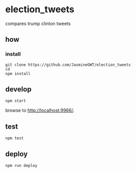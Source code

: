 
# election_tweets

compares trump clinton tweets

## how

### install

```
git clone https://github.com/JasmineGWT/election_tweets
cd 
npm install
```

## develop

```
npm start
```

browse to <http://localhost:9966/>.

## test

```
npm test
```

## deploy

```
npm run deploy
```
